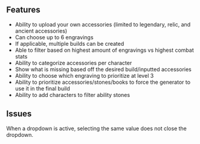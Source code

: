 ## Features

- Ability to upload your own accessories (limited to legendary, relic, and ancient accessories)
- Can choose up to 6 engravings
- If applicable, multiple builds can be created
- Able to filter based on highest amount of engravings vs highest combat stats
- Ability to categorize accessories per character
- Show what is missing based off the desired build/inputted accessories
- Ability to choose which engraving to prioritize at level 3
- Ability to prioritize accessories/stones/books to force the generator to use it in the final build
- Ability to add characters to filter ability stones

## Issues
When a dropdown is active, selecting the same value does not close the dropdown.